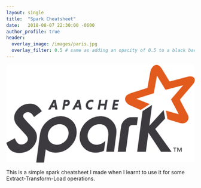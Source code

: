 ```yaml
---
layout: single
title:  "Spark Cheatsheet"
date:   2018-08-07 22:30:00 -0600
author_profile: true
header:
  overlay_image: /images/paris.jpg
  overlay_filter: 0.5 # same as adding an opacity of 0.5 to a black background
---
```




<img src="images/Apache_Spark_logo.png" alt="hi" class="inline"/>

This is a simple spark cheatsheet I made when I learnt to use it for some Extract-Transform-Load operations.


```py

```
